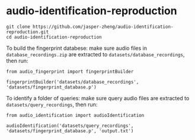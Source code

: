 # audio-identification-reproduction

```
git clone https://github.com/jasper-zheng/audio-identification-reproduction.git
cd audio-identification-reproduction
```

To build the fingerprint databese: make sure audio files in `database_recordings.zip` are extracted to `datasets/database_recordings`, then run:

```
from audio_fingerprint import fingerprintBuilder

fingerprintBuilder('datasets/database_recordings', 'datasets/fingerprint_database.p')

```

To identify a folder of queries: make sure query audio files are extracted to `datasets/query_recordings`, then run:

```
from audio_identification import audioIdentification

audioIdentification('datasets/query_recordings', 'datasets/fingerprint_database.p', 'output.txt')

```

